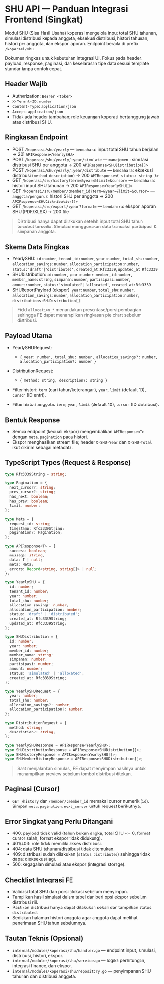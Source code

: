 # SHU API — Panduan Integrasi Frontend (Singkat)

Modul SHU (Sisa Hasil Usaha) koperasi mengelola input total SHU tahunan, simulasi distribusi kepada anggota, eksekusi distribusi, histori tahunan, histori per anggota, dan ekspor laporan. Endpoint berada di prefix `/koperasi/shu`.

Dokumen ringkas untuk kebutuhan integrasi UI. Fokus pada header, payload, response, paginasi, dan keselarasan tipe data sesuai template standar tanpa contoh cepat.

## Header Wajib

- Authorization: `Bearer <token>`
- `X-Tenant-ID`: `number`
- `Content-Type`: `application/json`
- `Accept`: `application/json`
- Tidak ada header tambahan; role keuangan koperasi bertanggung jawab atas distribusi SHU.

## Ringkasan Endpoint

- POST `/koperasi/shu/yearly` — `bendahara`: input total SHU tahun berjalan → 201 `APIResponse<YearlySHU>`
- POST `/koperasi/shu/yearly/:year/simulate` — `manajemen` : simulasi distribusi SHU per anggota → 200 `APIResponse<SHUDistribution[]>`
- POST `/koperasi/shu/yearly/:year/distribute` — `bendahara`: eksekusi distribusi (`method`, `description`) → 200 `APIResponse<{ status: string }>`
- GET `/koperasi/shu/history?term=&year=&limit=&cursor=` — `bendahara`: histori input SHU tahunan → 200 `APIResponse<YearlySHU[]>`
- GET `/koperasi/shu/member/:member_id?term=&year=&limit=&cursor=` — `anggota/pengurus`: histori SHU per anggota → 200 `APIResponse<SHUDistribution[]>`
- GET `/koperasi/shu/export/:year?format=` — `bendahara`: ekspor laporan SHU (PDF/XLSX) → 200 file

> Distribusi hanya dapat dilakukan setelah input total SHU tahun tersebut tersedia. Simulasi menggunakan data transaksi partisipasi & simpanan anggota.

## Skema Data Ringkas

- YearlySHU: `id:number`, `tenant_id:number`, `year:number`, `total_shu:number`, `allocation_savings:number`, `allocation_participation:number`, `status:'draft'|'distributed'`, `created_at:Rfc3339`, `updated_at:Rfc3339`
- SHUDistribution: `id:number`, `year:number`, `member_id:number`, `member_name:string`, `simpanan:number`, `partisipasi:number`, `amount:number`, `status:'simulated'|'allocated'`, `created_at:Rfc3339`
- SHUReportPayload (ekspor): `year:number`, `total_shu:number`, `allocation_savings:number`, `allocation_participation:number`, `distributions:SHUDistribution[]`

> Field `allocation_*` menandakan presentase/porsi pembagian sehingga FE dapat menampilkan ringkasan pie chart sebelum distribusi.

## Payload Utama

- YearlySHURequest:
  - `{ year: number, total_shu: number, allocation_savings?: number, allocation_participation?: number }`

- DistributionRequest:
  - `{ method: string, description?: string }`

- Filter histori: `term` (cari tahun/keterangan), `year`, `limit` (default 10), `cursor` (ID entri).
- Filter histori anggota: `term`, `year`, `limit` (default 10), `cursor` (ID distribusi).

## Bentuk Response

- Semua endpoint (kecuali ekspor) mengembalikan `APIResponse<T>` dengan `meta.pagination` pada histori.
- Ekspor menghasilkan stream file; header `X-SHU-Year` dan `X-SHU-Total` ikut dikirim sebagai metadata.

## TypeScript Types (Request & Response)

```ts
type Rfc3339String = string;

type Pagination = {
  next_cursor?: string;
  prev_cursor?: string;
  has_next: boolean;
  has_prev: boolean;
  limit: number;
};

type Meta = {
  request_id: string;
  timestamp: Rfc3339String;
  pagination?: Pagination;
};

type APIResponse<T> = {
  success: boolean;
  message: string;
  data: T | null;
  meta: Meta;
  errors: Record<string, string[]> | null;
};

type YearlySHU = {
  id: number;
  tenant_id: number;
  year: number;
  total_shu: number;
  allocation_savings: number;
  allocation_participation: number;
  status: 'draft' | 'distributed';
  created_at: Rfc3339String;
  updated_at: Rfc3339String;
};

type SHUDistribution = {
  id: number;
  year: number;
  member_id: number;
  member_name: string;
  simpanan: number;
  partisipasi: number;
  amount: number;
  status: 'simulated' | 'allocated';
  created_at: Rfc3339String;
};

type YearlySHURequest = {
  year: number;
  total_shu: number;
  allocation_savings?: number;
  allocation_participation?: number;
};

type DistributionRequest = {
  method: string;
  description?: string;
};

type YearlySHUResponse = APIResponse<YearlySHU>;
type SHUDistributionResponse = APIResponse<SHUDistribution[]>;
type SHUHistoryResponse = APIResponse<YearlySHU[]>;
type SHUMemberHistoryResponse = APIResponse<SHUDistribution[]>;
```

> Saat menjalankan simulasi, FE dapat menyimpan hasilnya untuk menampilkan preview sebelum tombol distribusi ditekan.

## Paginasi (Cursor)

- `GET /history` dan `/member/:member_id` memakai cursor numerik (`id`). Simpan `meta.pagination.next_cursor` untuk request berikutnya.

## Error Singkat yang Perlu Ditangani

- 400: payload tidak valid (tahun bukan angka, total SHU <= 0, format cursor salah, format ekspor tidak didukung).
- 401/403: role tidak memiliki akses distribusi.
- 404: data SHU tahunan/distribusi tidak ditemukan.
- 409: distribusi sudah dilakukan (`status distributed`) sehingga tidak dapat dieksekusi lagi.
- 500: kegagalan simulasi atau ekspor (integrasi storage).

## Checklist Integrasi FE

- Validasi total SHU dan porsi alokasi sebelum menyimpan.
- Tampilkan hasil simulasi dalam tabel dan beri opsi ekspor sebelum distribusi riil.
- Pastikan distribusi hanya dapat dilakukan sekali dan tampilkan status `distributed`.
- Sediakan halaman histori anggota agar anggota dapat melihat penerimaan SHU tahun sebelumnya.

## Tautan Teknis (Opsional)

- `internal/modules/koperasi/shu/handler.go` — endpoint input, simulasi, distribusi, histori, ekspor.
- `internal/modules/koperasi/shu/service.go` — logika perhitungan, integrasi finance, dan ekspor.
- `internal/modules/koperasi/shu/repository.go` — penyimpanan SHU tahunan dan distribusi anggota.
